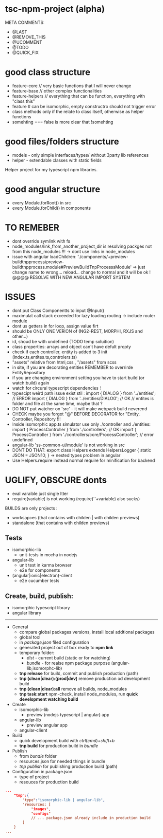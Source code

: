 # tsc-npm-project (alpha)

META COMMENTS:
- @LAST
- @REMOVE_THIS
- @UCOMMENT
- @TODO
- @QUICK_FIX


# good class structure
 - feature-core // very basic functions that I will never change
 - feature-base // other complex functionalities
 - feature-helpers // everything that can be function, everything with "class this"
 - feature # can be isomorphic, empty constructro should not trigger error
 - class methods only if the relate to class itself, otherwise as helper functions
 - somehting === false is more clear that !somehting

# good files/folders structure
- models - only simple interfaces/types/ without 3party lib references
- helper - extendable classes with static fields

Helper project for my typescript npm libraries.

# good angular structure
- every Module.forRoot() in src
- every Module.forChild() in components


# TO REMEBER
- dont override symlink with fs
- node_modules/link_from_another_project_dir is resolving packges not from this node_modules !!! 
      -> dont use links in node_modules
- issue with angular loadChildren: './components/+preview-buildtnpprocess/preview-buildtnpprocess.module#PreviewBuildTnpProcesssModule'
     => just change name to wrong... reload... change to  normal and it will be ok !
  @@@@ RESOLVE WITH NEW ANGULAR IMPORT SYSTEM

# ISSUES
- dont put Class Componentts to input @Input() 
- maximulat call stack exceeded for lazy loading routing -> include router module
- dont us getters in for loop, assign value firt
- should be ONLY ONE VERION of (NG2-REST, MORPHI, RXJS and other...)
- id, shoud be with undefined (TODO temp soluition)
- class properties: arrays and object can't have defult propty
 - check if each controller, entity is added to 3 init (index.ts,entites.ts,controlers.ts)
 - "assets" relative from html,css ,  "/assets" from scss
- in site, if you are decorating entities REMEMBER to overrirde EntityRepository
- if you are changing environment setting you have to start build (or watch:build) again
- watch for circural typescript dependencies !
- typescipt weird path issue exist stil  :
  import { DIALOG } from '../entities'; // ERROR 
  import { DIALOG } from '../entities/DIALOG'; // OK
// entites is folder and file at the same time, maybe that ?
- DO NOT put watcher on 'src' - it will make webpack build neverend
- CHECK maybe you forgot "@" BEFORE DECORATOR for "Entity, Controller, Repository !!!
- Inside isomorphic app.ts simulator use only ./controller and ./entities:
  import { ProcessController } from './controllers'; // OK 
  import { ProcessController } from './controllers/core/ProcessController'; // error undefined
- angular-lib 'ss-common-ui/module' is not working in src
- DONT DO THAT: export class Helpers extends HelpersLogger {  static JSON = JSON10; } -> nested types problem in angular
- Use Helpers.require instead normal require for minification for backend

# UGLIFY, OBSCURE donts
- eval varaible just single ltter
- require(variable) is not working  (require(''+variable) also sucks)


BUILDS are only projects :
 - worksapces (that contains with childen | with childen previews)
 - standalone (that contains with childen previews)

## Tests
- isomorphic-lib 
  + unit-tests in mocha in nodejs
- angular-lib
  + unit test in karma browser
  + e2e for components
- (angular|ionic|electron)-client
  + e2e cucumber tests



## Create, build, publish:
- isomorphic typescript library
- angular library

---


- General
    - compare global packages versions, install local addtional packages
    - global tool
    - in *package.json* filed configuration 
    - generated project out of box ready to **npm link**
    - temporary folder:
        - *dist* - current build (static or for watching)
        - *bundle* - for realse npm package purpose (angular-lib,isomorphc-lib)
    - **tnp release** for build, commit and publish production (path)
    - **tnp (clean|clear):(prod|dev)** remove production od development build
    - **tnp (clean|clear):all** remove all builds, node_modules
    - **tnp task:start** npm-check, install node_modules, run **quick development watching build**
- Create
    - isomorphic-lib
        - preview (nodejs typescript | angular) app
    - angular-lib
        - preview angular app
    - angular-client        
- Build
    - quick development build with *ctrl*(*cmd*)+*shift*+*b*
    - **tnp build** for production build in *bundle*
- Publish
    - from *bundle* folder
    - resources.json for needed things in bundle
    - *tnp publish* for publishing production build (path)
- Configuration in package.json
    - type of project
    - resouces for production build
```json
...
    "tnp":{
        "type":"isomorphic-lib | angular-lib",
        "resources: [
            "images",
            "configs"
            // ... package.json already include in production build
        ]
    }
...
```
